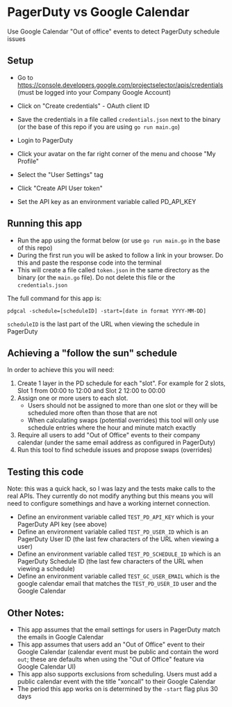 # PagerDuty vs Google Calendar

Use Google Calendar "Out of office" events to detect PagerDuty schedule issues

## Setup

* Go to https://console.developers.google.com/projectselector/apis/credentials (must be logged into your Company Google Account)
* Click on "Create credentials" - OAuth client ID
* Save the credentials in a file called `credentials.json` next to the binary (or the base of this repo if you are using `go run main.go`)

* Login to PagerDuty
* Click your avatar on the far right corner of the menu and choose "My Profile"
* Select the "User Settings" tag
* Click "Create API User token"
* Set the API key as an environment variable called PD_API_KEY

## Running this app

* Run the app using the format below (or use `go run main.go` in the base of this repo)
* During the first run you will be asked to follow a link in your browser. Do this and paste the response code into the terminal
* This will create a file called `token.json` in the same directory as the binary (or the `main.go` file).  Do not delete this file or the `credentials.json`

The full command for this app is:

`pdgcal -schedule=[scheduleID] -start=[date in format YYYY-MM-DD]`

`scheduleID` is the last part of the URL when viewing the schedule in PagerDuty

## Achieving a "follow the sun" schedule

In order to achieve this you will need:

1) Create 1 layer in the PD schedule for each "slot".  For example for 2 slots, Slot 1 from 00:00 to 12:00 and Slot 2 12:00 to 00:00
1) Assign one or more users to each slot.
	* Users should not be assigned to more than one slot or they will be scheduled more often than those that are not
	* When calculating swaps (potential overrides) this tool will only use schedule entries where the hour and minute match exactly
1) Require all users to add "Out of Office" events to their company calendar (under the same email address as configured in PagerDuty)
1) Run this tool to find schedule issues and propose swaps (overrides)

## Testing this code

Note: this was a quick hack, so I was lazy and the tests make calls to the real APIs.
They currently do not modify anything but this means you will need to configure somethings and have a working internet connection.

* Define an environment variable called `TEST_PD_API_KEY` which is your PagerDuty API key (see above)
* Define an environment variable called `TEST_PD_USER_ID` which is an PagerDuty User ID (the last few characters of the URL when viewing a user)
* Define an environment variable called `TEST_PD_SCHEDULE_ID` which is an PagerDuty Schedule ID (the last few characters of the URL when viewing a schedule)
* Define an environment variable called `TEST_GC_USER_EMAIL` which is the google calendar email that matches the `TEST_PD_USER_ID` user and the Google Calendar


## Other Notes:

* This app assumes that the email settings for users in PagerDuty match the emails in Google Calendar
* This app assumes that users add an "Out of Office" event to their Google Calendar (calendar event must be public and contain the word `out`; these are defaults when using the "Out of Office" feature via Google Calendar UI) 
* This app also supports exclusions from scheduling.  Users must add a public calendar event with the title "xoncall" to their Google Calendar 
* The period this app works on is determined by the `-start` flag plus 30 days